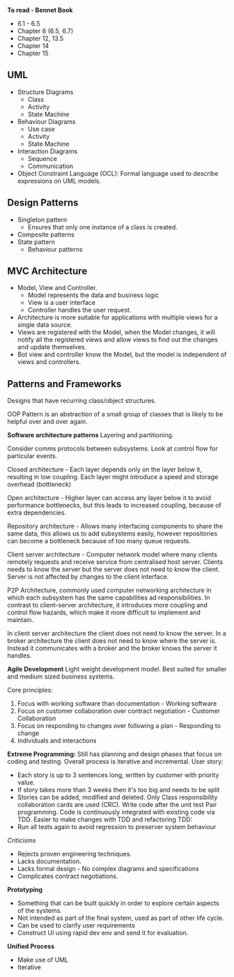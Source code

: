 **To read - Bennet Book**
- 6.1 - 6.5
- Chapter 6 (6.5, 6.7) 
- Chapter 12, 13.5
- Chapter 14
- Chapter 15 
## UML
- Structure Diagrams
	- Class
	- Activity
	- State Machine
- Behaviour Diagrams
	- Use case
	- Activity
	- State Machine
- Interaction Diagrams
	- Sequence
	- Communication
- Object Constraint Language (OCL): Formal language used to describe expressions on UML models. 
## Design Patterns
- Singleton pattern
	- Ensures that only one instance of a class is created. 
- Composite patterns
- State pattern
	- Behaviour patterns
## MVC Architecture
- Model, View and Controller. 
	- Model represents the data and business logic 
	- View is a user interface
	- Controller handles the user request. 
- Architecture is more suitable for applications with multiple views for a single data source. 
- Views are registered with the Model, when the Model changes, it will notify all the registered views and allow views to find out the changes and update themselves. 
- Bot view and controller know the Model, but the model is independent of views and controllers. 
## Patterns and Frameworks
Designs that have recurring class/object structures. 

OOP Pattern is an abstraction of a small group of classes that is likely to be helpful over and over again. 

**Software architecture patterns**
Layering and partitioning. 

Consider comms protocols between subsystems. 
Look at control flow for particular events. 

Closed architecture - Each layer depends only on the layer below it, resulting in low coupling. Each layer might introduce a speed and storage overhead (bottleneck)

Open architecture - Higher layer can access any layer below it to avoid performance bottlenecks, but this leads to increased coupling, because of extra dependencies. 

Repository architecture - Allows many interfacing components to share the same data, this allows us to add subsystems easily, however repositories can become a bottleneck because of too many queue requests. 

Client server architecture - Computer network model where many clients remotely requests and receive service from centralised host server. Clients needs to know the server but the server does not need to know the client. Server is not affected by changes to the client interface. 

P2P Architecture, commonly used computer networking architecture in which each subsystem has the same capabilities ad responsibilities. In contrast to client-server architecture, it introduces more coupling and control flow hazards, which make it more difficult to implement and maintain. 

In client server architecture the client does not need to know the server. In a broker architecture the client does not need to know where the server is. Instead it communicates with a broker and the broker knows the server it handles. 

**Agile Development**
Light weight development model. 
Best suited for smaller and medium sized business systems. 

Core principles:
1. Focus with working software than documentation - Working software
2. Focus on customer collaboration over contract negotiation - Customer Collaboration
3. Focus on responding to changes over following a plan - Responding to change
4. Individuals and interactions 

**Extreme Programming:**
Still has planning and design phases that focus on coding and testing. 
Overall process is iterative and incremental. 
User story:
- Each story is up to 3 sentences long, written by customer with priority value. 
- If story takes more than 3 weeks then it's too big and needs to be split
- Stories can be added, modified and deleted. 
Only Class responsibility collaboration cards are used (CRC). 
Write code after the unit test
Pair programming. 
Code is continuously integrated with existing code via TDD.
Easier to make changes with TDD and refactoring
TDD:
- Run all tests again to avoid regression to preserver system behaviour 

*Criticisms*
- Rejects proven engineering techniques. 
- Lacks documentation. 
- Lacks formal design - No complex diagrams and specifications
- Complicates contract negotiations. 

**Prototyping**
- Something that can be built quickly in order to explore certain aspects of the systems. 
- Not intended as part of the final system, used as part of other life cycle. 
- Can be used to clarify user requirements
- Construct UI using rapid dev env and send it for evaluation. 

**Unified Process**
- Make use of UML 
- Iterative